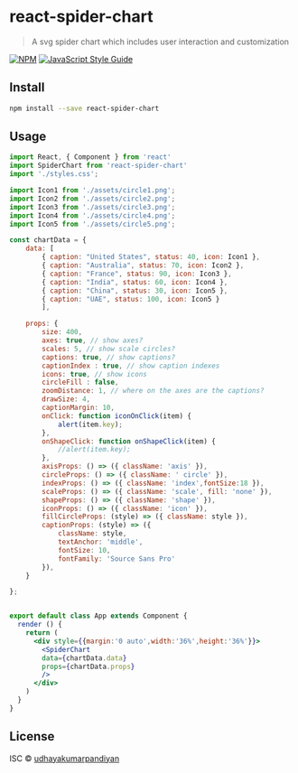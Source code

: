 # react-spider-chart

> A svg spider chart which includes user interaction and customization

[![NPM](https://img.shields.io/npm/v/react-spider-chart.svg)](https://www.npmjs.com/package/react-spider-chart) [![JavaScript Style Guide](https://img.shields.io/badge/code_style-standard-brightgreen.svg)](https://standardjs.com)

## Install

```bash
npm install --save react-spider-chart
```

## Usage

```jsx
import React, { Component } from 'react'
import SpiderChart from 'react-spider-chart'
import './styles.css';

import Icon1 from './assets/circle1.png';
import Icon2 from './assets/circle2.png';
import Icon3 from './assets/circle3.png';
import Icon4 from './assets/circle4.png';
import Icon5 from './assets/circle5.png';

const chartData = {
    data: [
        { caption: "United States", status: 40, icon: Icon1 },
        { caption: "Australia", status: 70, icon: Icon2 },
        { caption: "France", status: 90, icon: Icon3 },
        { caption: "India", status: 60, icon: Icon4 },
        { caption: "China", status: 30, icon: Icon5 },
        { caption: "UAE", status: 100, icon: Icon5 }
        ],

    props: {
        size: 400,
        axes: true, // show axes?
        scales: 5, // show scale circles?
        captions: true, // show captions?
        captionIndex : true, // show caption indexes
        icons: true, // show icons
        circleFill : false,
        zoomDistance: 1, // where on the axes are the captions?
        drawSize: 4,
        captionMargin: 10,
        onClick: function iconOnClick(item) {
            alert(item.key);
        },
        onShapeClick: function onShapeClick(item) {
            //alert(item.key);
        },
        axisProps: () => ({ className: 'axis' }),
        circleProps: () => ({ className: ' circle' }),
        indexProps: () => ({ className: 'index',fontSize:18 }),
        scaleProps: () => ({ className: 'scale', fill: 'none' }),
        shapeProps: () => ({ className: 'shape' }),
        iconProps: () => ({ className: 'icon' }),
        fillCircleProps: (style) => ({ className: style }),
        captionProps: (style) => ({
            className: style,
            textAnchor: 'middle',
            fontSize: 10,
            fontFamily: 'Source Sans Pro'
        }),
    }

};


export default class App extends Component {
  render () {
    return (
      <div style={{margin:'0 auto',width:'36%',height:'36%'}}>
        <SpiderChart
		data={chartData.data}
		props={chartData.props}
		/>
      </div>
    )
  }
}
```

## License

ISC © [udhayakumarpandiyan](https://github.com/udhayakumarpandiyan)
